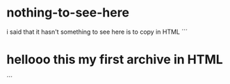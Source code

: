 # nothing-to-see-here
i said that it hasn't something to see here
is to copy in HTML
´´´
<html>
  <h1>hellooo this my first archive in HTML</h1>
  </html>
´´´
